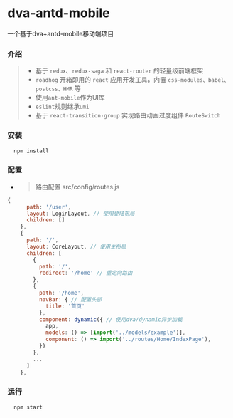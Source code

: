 # dva-antd-mobile
一个基于dva+antd-mobile移动端项目

### 介绍
>* 基于 ```redux```、```redux-saga``` 和 ```react-router``` 的轻量级前端框架
>* ```roadhog``` 开箱即用的 ```react``` 应用开发工具，内置 ```css-modules、babel、postcss、HMR``` 等
>* 使用```ant-mobile```作为UI库
>* ```eslint```规则继承```umi```
>* 基于 ```react-transition-group``` 实现路由动画过度组件 ```RouteSwitch```

### 安装
```
  npm install
```
### 配置
* > 路由配置 src/config/routes.js
``` JavaScript
{
      path: '/user',
      layout: LoginLayout, // 使用登陆布局
      children: []
    },
    {
      path: '/',
      layout: CoreLayout, // 使用主布局
      children: [
        {
          path: '/',
          redirect: '/home' // 重定向路由
        },
        {
          path: '/home',
          navBar: { // 配置头部
            title: '首页'
          },
          component: dynamic({ // 使用dva/dynamic异步加载
            app,
            models: () => [import('../models/example')],
            component: () => import('../routes/Home/IndexPage'),
          })
        },
        ...
      ]
    },
```
### 运行
```
  npm start
```
